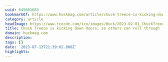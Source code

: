 ```yaml
---
uuid: 645601683
bookmarkOf: https://www.huckmag.com/article/chuck-treece-is-kicking-down-doors-so-others-can-roll-through
category: article
headImage: https://www.tcocdn.com/tco/images/Huck/2023.02.01_ChuckTreece-5610.tif?mtime=1688378790
title: Chuck Treece is kicking down doors, so others can roll through
domain: huckmag.com
description:
tags: []
date: '2023-07-13T21:39:02.800Z'
highlights:
---
```




